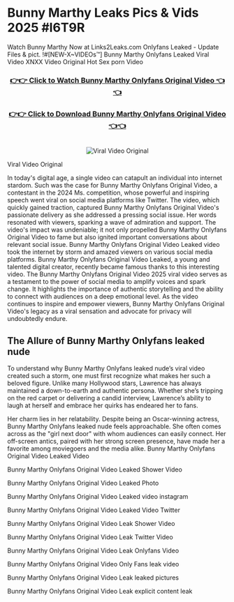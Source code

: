 # Bunny Marthy  Leaks Pics & Vids 2025 #l6T9R

Watch Bunny Marthy Now at Links2Leaks.com Onlyfans Leaked - Update Files & pict. !#[NEW-X~VIDEOs™] Bunny Marthy Onlyfans Leaked Viral Video XNXX Video Original Hot Sex porn Video
<br>
<div align="center">
<h3><a href="https://links2leaks.com/bunnymarthy" rel="nofollow">👉👉 Click to Watch Bunny Marthy Onlyfans Original Video 👈👈</a></h3>
<h3><a href="https://links2leaks.com/bunnymarthy" rel="nofollow">👉👉 Click to Download Bunny Marthy Onlyfans Original Video 👈👈</a></h3>
<br>
<a href="https://links2leaks.com/bunnymarthy" rel="nofollow"><img src="https://i.ibb.co/Gkj2r4b/banner.png" alt="Viral Video Original" style="max-width: 100%; display: inline-block;" data-target="animated-image.originalImage"></a>
</div>

Viral Video Original

In today's digital age, a single video can catapult an individual into internet stardom. Such was the case for Bunny Marthy Onlyfans Original Video, a contestant in the 2024 Ms. competition, whose powerful and inspiring speech went viral on social media platforms like Twitter.
The video, which quickly gained traction, captured Bunny Marthy Onlyfans Original Video's passionate delivery as she addressed a pressing social issue. Her words resonated with viewers, sparking a wave of admiration and support. The video's impact was undeniable; it not only propelled Bunny Marthy Onlyfans Original Video to fame but also ignited important conversations about relevant social issue.
Bunny Marthy Onlyfans Original Video Leaked video took the internet by storm and amazed viewers on various social media platforms. Bunny Marthy Onlyfans Original Video Leaked, a young and talented digital creator, recently became famous thanks to this interesting video.
The Bunny Marthy Onlyfans Original Video 2025 viral video serves as a testament to the power of social media to amplify voices and spark change. It highlights the importance of authentic storytelling and the ability to connect with audiences on a deep emotional level. As the video continues to inspire and empower viewers, Bunny Marthy Onlyfans Original Video's legacy as a viral sensation and advocate for privacy will undoubtedly endure.

<h2>The Allure of Bunny Marthy Onlyfans leaked nude</h2>


To understand why Bunny Marthy Onlyfans leaked nude’s viral video created such a storm, one must first recognize what makes her such a beloved figure. Unlike many Hollywood stars, Lawrence has always maintained a down-to-earth and authentic persona. Whether she’s tripping on the red carpet or delivering a candid interview, Lawrence’s ability to laugh at herself and embrace her quirks has endeared her to fans.

Her charm lies in her relatability. Despite being an Oscar-winning actress, Bunny Marthy Onlyfans leaked nude feels approachable. She often comes across as the "girl next door" with whom audiences can easily connect. Her off-screen antics, paired with her strong screen presence, have made her a favorite among moviegoers and the media alike.
Bunny Marthy Onlyfans Original Video Leaked Video

Bunny Marthy Onlyfans Original Video Leaked Shower Video

Bunny Marthy Onlyfans Original Video Leaked Photo

Bunny Marthy Onlyfans Original Video Leaked video instagram

Bunny Marthy Onlyfans Original Video Leaked Video Twitter

Bunny Marthy Onlyfans Original Video Leak Shower Video

Bunny Marthy Onlyfans Original Video Leak Twitter Video

Bunny Marthy Onlyfans Original Video Leak Onlyfans Video

Bunny Marthy Onlyfans Original Video Only Fans leak video

Bunny Marthy Onlyfans Original Video Leak leaked pictures

Bunny Marthy Onlyfans Original Video Leak explicit content leak